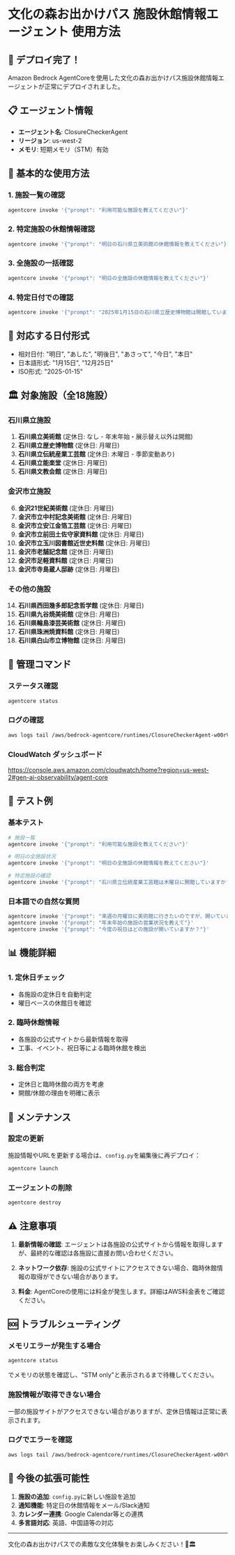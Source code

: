 # 文化の森お出かけパス 施設休館情報エージェント 使用方法

## 🎉 デプロイ完了！

Amazon Bedrock AgentCoreを使用した文化の森お出かけパス施設休館情報エージェントが正常にデプロイされました。

## 📋 エージェント情報
- **エージェント名**: ClosureCheckerAgent
- **リージョン**: us-west-2
- **メモリ**: 短期メモリ（STM）有効

## 🚀 基本的な使用方法

### 1. 施設一覧の確認
```bash
agentcore invoke '{"prompt": "利用可能な施設を教えてください"}'
```

### 2. 特定施設の休館情報確認
```bash
agentcore invoke '{"prompt": "明日の石川県立美術館の休館情報を教えてください"}'
```

### 3. 全施設の一括確認
```bash
agentcore invoke '{"prompt": "明日の全施設の休館情報を教えてください"}'
```

### 4. 特定日付での確認
```bash
agentcore invoke '{"prompt": "2025年1月15日の石川県立歴史博物館は開館していますか？"}'
```

## 📅 対応する日付形式
- 相対日付: "明日", "あした", "明後日", "あさって", "今日", "本日"
- 日本語形式: "1月15日", "12月25日"
- ISO形式: "2025-01-15"

## 🏛️ 対象施設（全18施設）

### 石川県立施設
1. **石川県立美術館** (定休日: なし - 年末年始・展示替え以外は開館)
2. **石川県立歴史博物館** (定休日: 月曜日)
3. **石川県立伝統産業工芸館** (定休日: 木曜日 - 季節変動あり)
4. **石川県立能楽堂** (定休日: 月曜日)
5. **石川県文教会館** (定休日: 月曜日)

### 金沢市立施設
6. **金沢21世紀美術館** (定休日: 月曜日)
7. **金沢市立中村記念美術館** (定休日: 月曜日)
8. **金沢市立安江金箔工芸館** (定休日: 月曜日)
9. **金沢市立前田土佐守家資料館** (定休日: 月曜日)
10. **金沢市立玉川図書館近世史料館** (定休日: 月曜日)
11. **金沢市老舗記念館** (定休日: 月曜日)
12. **金沢市足軽資料館** (定休日: 月曜日)
13. **金沢市寺島蔵人邸跡** (定休日: 月曜日)

### その他の施設
14. **石川県西田幾多郎記念哲学館** (定休日: 月曜日)
15. **石川県九谷焼美術館** (定休日: 月曜日)
16. **石川県輪島漆芸美術館** (定休日: 月曜日)
17. **石川県珠洲焼資料館** (定休日: 月曜日)
18. **石川県白山市立博物館** (定休日: 月曜日)

## 🔧 管理コマンド

### ステータス確認
```bash
agentcore status
```

### ログの確認
```bash
aws logs tail /aws/bedrock-agentcore/runtimes/ClosureCheckerAgent-w00rVb5O2o-DEFAULT --log-stream-name-prefix "2025/10/12/[runtime-logs]" --follow --no-paginate
```

### CloudWatch ダッシュボード
https://console.aws.amazon.com/cloudwatch/home?region=us-west-2#gen-ai-observability/agent-core

## 🧪 テスト例

### 基本テスト
```bash
# 施設一覧
agentcore invoke '{"prompt": "利用可能な施設を教えてください"}'

# 明日の全施設状況
agentcore invoke '{"prompt": "明日の全施設の休館情報を教えてください"}'

# 特定施設の確認
agentcore invoke '{"prompt": "石川県立伝統産業工芸館は木曜日に開館していますか？"}'
```

### 日本語での自然な質問
```bash
agentcore invoke '{"prompt": "来週の月曜日に美術館に行きたいのですが、開いていますか？"}'
agentcore invoke '{"prompt": "年末年始の施設の営業状況を教えて"}'
agentcore invoke '{"prompt": "今度の祝日はどの施設が開いていますか？"}'
```

## 📊 機能詳細

### 1. 定休日チェック
- 各施設の定休日を自動判定
- 曜日ベースの休館日を確認

### 2. 臨時休館情報
- 各施設の公式サイトから最新情報を取得
- 工事、イベント、祝日等による臨時休館を検出

### 3. 総合判定
- 定休日と臨時休館の両方を考慮
- 開館/休館の理由を明確に表示

## 🔄 メンテナンス

### 設定の更新
施設情報やURLを更新する場合は、`config.py`を編集後に再デプロイ：
```bash
agentcore launch
```

### エージェントの削除
```bash
agentcore destroy
```

## ⚠️ 注意事項

1. **最新情報の確認**: エージェントは各施設の公式サイトから情報を取得しますが、最終的な確認は各施設に直接お問い合わせください。

2. **ネットワーク依存**: 施設の公式サイトにアクセスできない場合、臨時休館情報の取得ができない場合があります。

3. **料金**: AgentCoreの使用には料金が発生します。詳細はAWS料金表をご確認ください。

## 🆘 トラブルシューティング

### メモリエラーが発生する場合
```bash
agentcore status
```
でメモリの状態を確認し、"STM only"と表示されるまで待機してください。

### 施設情報が取得できない場合
一部の施設サイトがアクセスできない場合がありますが、定休日情報は正常に表示されます。

### ログでエラーを確認
```bash
aws logs tail /aws/bedrock-agentcore/runtimes/ClosureCheckerAgent-w00rVb5O2o-DEFAULT --log-stream-name-prefix "2025/10/12/[runtime-logs]" --since 1h --no-paginate
```

## 🎯 今後の拡張可能性

1. **施設の追加**: `config.py`に新しい施設を追加
2. **通知機能**: 特定日の休館情報をメール/Slack通知
3. **カレンダー連携**: Google Calendar等との連携
4. **多言語対応**: 英語、中国語等の対応

---

文化の森お出かけパスでの素敵な文化体験をお楽しみください！🎨🏛️